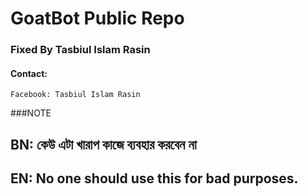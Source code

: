 # GoatBot Public Repo ##
### Fixed By Tasbiul Islam Rasin

#### Contact:
``Facebook: Tasbiul Islam Rasin``

###NOTE
## BN: কেউ এটা খারাপ কাজে ব্যবহার করবেন না
## EN: No one should use this for bad purposes.
